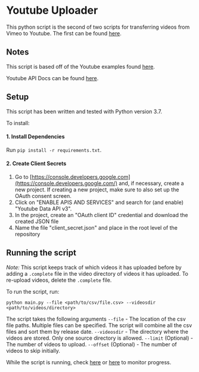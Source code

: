 # Youtube Uploader

This python script is the second of two scripts for transferring videos from Vimeo to Youtube. The first can be found [here](https://github.com/epicsf/vimeo-downloader/).

## Notes

This script is based off of the Youtube examples found [here](https://github.com/youtube/api-samples/blob/master/python/upload_video.py).

Youtube API Docs can be found [here](https://developers.google.com/youtube/v3/docs/videos).

## Setup

This script has been written and tested with Python version 3.7.

To install:

#### 1. Install Dependencies
Run `pip install -r requirements.txt`.

#### 2. Create Client Secrets
1. Go to [https://console.developers.google.com](https://console.developers.google.com/) and, if necessary, create a new project. If creating a new project, make sure to also set up the OAuth consent screen.
2. Click on "ENABLE APIS AND SERVICES" and search for (and enable) "Youtube Data API v3".
3. In the project, create an "OAuth client ID" credential and download the created JSON file
4. Name the file "client_secret.json" and place in the root level of the repository


## Running the script

*Note:* This script keeps track of which videos it has uploaded before by adding a `.complete` file in the video directory of videos it has uploaded.
To re-upload videos, delete the `.complete` file.

To run the script, run:
```
python main.py --file <path/to/csv/file.csv> --videosdir <path/to/videos/directory>
```

The script takes the following arguments
`--file` - The location of the csv file paths. Multiple files can be specified.
					 The script will combine all the csv files and sort them by release date.
`--videosdir` - The directory where the videos are stored. Only one source directory is allowed.
`--limit` (Optional) - The number of videos to upload.
`--offset` (Optional) - The number of videos to skip initially.

While the script is running, check [here](https://www.youtube.com/my_videos) or [here](https://studio.youtube.com/) to monitor progress.

